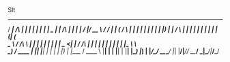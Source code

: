 Slt
   _____         _     _    _ _______   ____  ______         _    _    _____  ____   _____ _____  
  / ____|  /\   | |   | |  | |__   __| |  _ \|  ____|   /\  | |  | |  / ____|/ __ \ / ____/ ____| 
 | (___   /  \  | |   | |  | |  | |    | |_) | |__     /  \ | |  | | | |  __| |  | | (___| (___   
  \___ \ / /\ \ | |   | |  | |  | |    |  _ <|  __|   / /\ \| |  | | | | |_ | |  | |\___ \\___ \  
  ____) / ____ \| |___| |__| |  | |    | |_) | |____ / ____ \ |__| | | |__| | |__| |____) |___) | 
 |_____/_/    \_\______\____/   |_|    |____/|______/_/    \_\____/   \_____|\____/|_____/_____/  
                                                                                                  
                                                                                                  
